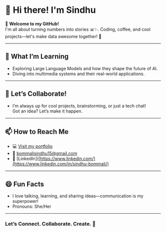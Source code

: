 # 👋 Hi there! I'm Sindhu

🌟 **Welcome to my GitHub!**  
I'm all about turning numbers into stories 📊✨. Coding, coffee, and cool projects—let's make data awesome together! 🚀

---

## 🌱 What I’m Learning
- Exploring Large Language Models and how they shape the future of AI.
- Diving into multimedia systems and their real-world applications.

---

## 🤝 Let’s Collaborate!
- I’m always up for cool projects, brainstorming, or just a tech chat!  
  Got an idea? Let’s make it happen.

---

## 📫 How to Reach Me
- 💻 [Visit my portfolio]()
- 📧 [bommalisindhu15@gmail.com](mailto:bommalisindhu15@gmail.com)
- 💼 [LinkedIn]([https://www.linkedin.com/](https://www.linkedin.com/in/sindhu-bommali/)

---

## 😄 Fun Facts
- I love talking, learning, and sharing ideas—communication is my superpower!  
- Pronouns: She/Her

---

### Let’s **Connect. Collaborate. Create.** 🚀

